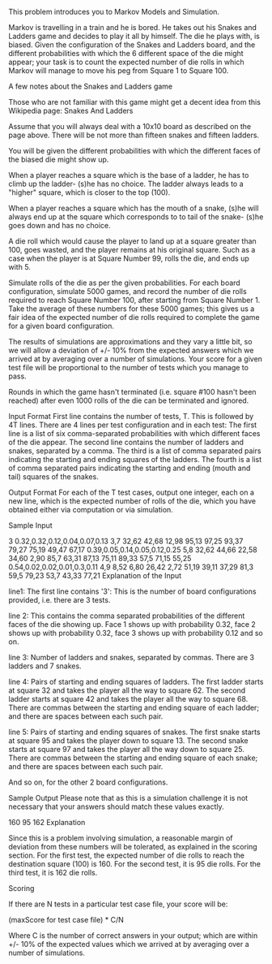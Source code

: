 This problem introduces you to Markov Models and Simulation.

Markov is travelling in a train and he is bored. He takes out his Snakes and Ladders game and decides to play it all by himself. The die he plays with, is biased. Given the configuration of the Snakes and Ladders board, and the different probabilities with which the 6 different space of the die might appear; your task is to count the expected number of die rolls in which Markov will manage to move his peg from Square 1 to Square 100.

A few notes about the Snakes and Ladders game

Those who are not familiar with this game might get a decent idea from this Wikipedia page: Snakes And Ladders

Assume that you will always deal with a 10x10 board as described on the page above. There will be not more than fifteen snakes and fifteen ladders.

You will be given the different probabilities with which the different faces of the biased die might show up.

When a player reaches a square which is the base of a ladder, he has to climb up the ladder- (s)he has no choice. The ladder always leads to a "higher" square, which is closer to the top (100).

When a player reaches a square which has the mouth of a snake, (s)he will always end up at the square which corresponds to to tail of the snake- (s)he goes down and has no choice.

A die roll which would cause the player to land up at a square greater than 100, goes wasted, and the player remains at his original square. Such as a case when the player is at Square Number 99, rolls the die, and ends up with 5.

Simulate rolls of the die as per the given probabilities. For each board configuration, simulate 5000 games, and record the number of die rolls required to reach Square Number 100, after starting from Square Number 1. Take the average of these numbers for these 5000 games; this gives us a fair idea of the expected number of die rolls required to complete the game for a given board configuration.

The results of simulations are approximations and they vary a little bit, so we will allow a deviation of +/- 10% from the expected answers which we arrived at by averaging over a number of simulations. Your score for a given test file will be proportional to the number of tests which you manage to pass.

Rounds in which the game hasn't terminated (i.e. square #100 hasn't been reached) after even 1000 rolls of the die can be terminated and ignored.

Input Format
First line contains the number of tests, T. This is followed by 4T lines. There are 4 lines per test configuration and in each test: The first line is a list of six comma-separated probabilities with which different faces of the die appear.
The second line contains the number of ladders and snakes, separated by a comma.
The third is a list of comma separated pairs indicating the starting and ending squares of the ladders.
The fourth is a list of comma separated pairs indicating the starting and ending (mouth and tail) squares of the snakes.

Output Format For each of the T test cases, output one integer, each on a new line, which is the expected number of rolls of the die, which you have obtained either via computation or via simulation.

Sample Input

3
0.32,0.32,0.12,0.04,0.07,0.13
3,7
32,62 42,68 12,98
95,13 97,25 93,37 79,27 75,19 49,47 67,17
0.39,0.05,0.14,0.05,0.12,0.25
5,8
32,62 44,66 22,58 34,60 2,90
85,7 63,31 87,13 75,11 89,33 57,5 71,15 55,25
0.54,0.02,0.02,0.01,0.3,0.11
4,9
8,52 6,80 26,42 2,72
51,19 39,11 37,29 81,3 59,5 79,23 53,7 43,33 77,21
Explanation of the Input

line1: The first line contains '3': This is the number of board configurations provided, i.e. there are 3 tests.

line 2: This contains the comma separated probabilities of the different faces of the die showing up. Face 1 shows up with probability 0.32, face 2 shows up with probability 0.32, face 3 shows up with probability 0.12 and so on.

line 3: Number of ladders and snakes, separated by commas. There are 3 ladders and 7 snakes.

line 4: Pairs of starting and ending squares of ladders. The first ladder starts at square 32 and takes the player all the way to square 62. The second ladder starts at square 42 and takes the player all the way to square 68. There are commas between the starting and ending square of each ladder; and there are spaces between each such pair.

line 5: Pairs of starting and ending squares of snakes. The first snake starts at square 95 and takes the player down to square 13. The second snake starts at square 97 and takes the player all the way down to square 25. There are commas between the starting and ending square of each snake; and there are spaces between each such pair.

And so on, for the other 2 board configurations.

Sample Output
Please note that as this is a simulation challenge it is not necessary that your answers should match these values exactly.

160
95
162
Explanation

Since this is a problem involving simulation, a reasonable margin of deviation from these numbers will be tolerated, as explained in the scoring section. For the first test, the expected number of die rolls to reach the destination square (100) is 160.
For the second test, it is 95 die rolls.
For the third test, it is 162 die rolls.

Scoring

If there are N tests in a particular test case file, your score will be:

(maxScore for test case file) * C/N

Where C is the number of correct answers in your output; which are within +/- 10% of the expected values which we arrived at by averaging over a number of simulations.
